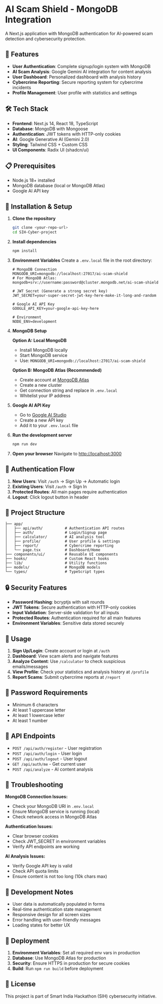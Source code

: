 # AI Scam Shield - MongoDB Integration

A Next.js application with MongoDB authentication for AI-powered scam detection and cybersecurity protection.

## 🚀 Features

- **User Authentication**: Complete signup/login system with MongoDB
- **AI Scam Analysis**: Google Gemini AI integration for content analysis
- **User Dashboard**: Personalized dashboard with analysis history
- **Cybercrime Reporting**: Secure reporting system for cybercrime incidents
- **Profile Management**: User profile with statistics and settings

## 🛠️ Tech Stack

- **Frontend**: Next.js 14, React 18, TypeScript
- **Database**: MongoDB with Mongoose
- **Authentication**: JWT tokens with HTTP-only cookies
- **AI**: Google Generative AI (Gemini 2.0)
- **Styling**: Tailwind CSS + Custom CSS
- **UI Components**: Radix UI (shadcn/ui)

## 📋 Prerequisites

- Node.js 18+ installed
- MongoDB database (local or MongoDB Atlas)
- Google AI API key

## 🔧 Installation & Setup

1. **Clone the repository**
   ```bash
   git clone <your-repo-url>
   cd SIH-Cyber-project
   ```

2. **Install dependencies**
   ```bash
   npm install
   ```

3. **Environment Variables**
   Create a `.env.local` file in the root directory:
   ```env
   # MongoDB Connection
   MONGODB_URI=mongodb://localhost:27017/ai-scam-shield
   # For MongoDB Atlas: mongodb+srv://username:password@cluster.mongodb.net/ai-scam-shield
   
   # JWT Secret (Generate a strong secret key)
   JWT_SECRET=your-super-secret-jwt-key-here-make-it-long-and-random
   
   # Google AI API Key
   GOOGLE_API_KEY=your-google-api-key-here
   
   # Environment
   NODE_ENV=development
   ```

4. **MongoDB Setup**
   
   **Option A: Local MongoDB**
   - Install MongoDB locally
   - Start MongoDB service
   - Use: `MONGODB_URI=mongodb://localhost:27017/ai-scam-shield`
   
   **Option B: MongoDB Atlas (Recommended)**
   - Create account at [MongoDB Atlas](https://www.mongodb.com/atlas)
   - Create a new cluster
   - Get connection string and replace in `.env.local`
   - Whitelist your IP address

5. **Google AI API Key**
   - Go to [Google AI Studio](https://makersuite.google.com/app/apikey)
   - Create a new API key
   - Add it to your `.env.local` file

6. **Run the development server**
   ```bash
   npm run dev
   ```

7. **Open your browser**
   Navigate to [http://localhost:3000](http://localhost:3000)

## 🔐 Authentication Flow

1. **New Users**: Visit `/auth` → Sign Up → Automatic login
2. **Existing Users**: Visit `/auth` → Sign In
3. **Protected Routes**: All main pages require authentication
4. **Logout**: Click logout button in header

## 📁 Project Structure

```
├── app/
│   ├── api/auth/          # Authentication API routes
│   ├── auth/              # Login/Signup page
│   ├── calculator/        # AI analysis tool
│   ├── profile/           # User profile & settings
│   ├── report/            # Cybercrime reporting
│   └── page.tsx           # Dashboard/Home
├── components/ui/         # Reusable UI components
├── hooks/                 # Custom React hooks
├── lib/                   # Utility functions
├── models/                # MongoDB models
└── types/                 # TypeScript types
```

## 🔒 Security Features

- **Password Hashing**: bcryptjs with salt rounds
- **JWT Tokens**: Secure authentication with HTTP-only cookies
- **Input Validation**: Server-side validation for all inputs
- **Protected Routes**: Authentication required for all main features
- **Environment Variables**: Sensitive data stored securely

## 🎯 Usage

1. **Sign Up/Login**: Create account or login at `/auth`
2. **Dashboard**: View scam alerts and navigate features
3. **Analyze Content**: Use `/calculator` to check suspicious emails/messages
4. **View Profile**: Check your statistics and analysis history at `/profile`
5. **Report Scams**: Submit cybercrime reports at `/report`

## 🚨 Password Requirements

- Minimum 6 characters
- At least 1 uppercase letter
- At least 1 lowercase letter  
- At least 1 number

## 🔧 API Endpoints

- `POST /api/auth/register` - User registration
- `POST /api/auth/login` - User login
- `POST /api/auth/logout` - User logout
- `GET /api/auth/me` - Get current user
- `POST /api/analyze` - AI content analysis

## 🐛 Troubleshooting

**MongoDB Connection Issues:**
- Check your MongoDB URI in `.env.local`
- Ensure MongoDB service is running (local)
- Check network access in MongoDB Atlas

**Authentication Issues:**
- Clear browser cookies
- Check JWT_SECRET in environment variables
- Verify API endpoints are working

**AI Analysis Issues:**
- Verify Google API key is valid
- Check API quota limits
- Ensure content is not too long (10k chars max)

## 📝 Development Notes

- User data is automatically populated in forms
- Real-time authentication state management
- Responsive design for all screen sizes
- Error handling with user-friendly messages
- Loading states for better UX

## 🚀 Deployment

1. **Environment Variables**: Set all required env vars in production
2. **Database**: Use MongoDB Atlas for production
3. **Security**: Ensure HTTPS in production for secure cookies
4. **Build**: Run `npm run build` before deployment

## 📄 License

This project is part of Smart India Hackathon (SIH) cybersecurity initiative.